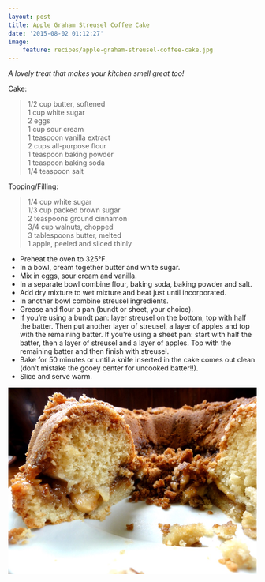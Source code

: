 ```yaml
---
layout: post
title: Apple Graham Streusel Coffee Cake
date: '2015-08-02 01:12:27'
image:
    feature: recipes/apple-graham-streusel-coffee-cake.jpg
---
```


*A lovely treat that makes your kitchen smell great too!*

Cake: 

> 1/2 cup butter, softened     
> 1 cup white sugar    
> 2 eggs    
> 1 cup sour cream    
> 1 teaspoon vanilla extract   
> 2 cups all-purpose flour   
> 1 teaspoon baking powder   
> 1 teaspoon baking soda   
> 1/4 teaspoon salt   

Topping/Filling:

> 1/4 cup white sugar    
> 1/3 cup packed brown sugar   
> 2 teaspoons ground cinnamon   
> 3/4 cup walnuts, chopped   
> 3 tablespoons butter, melted   
> 1 apple, peeled and sliced thinly   

* Preheat the oven to 325°F.
* In a bowl, cream together butter and white sugar.
* Mix in eggs, sour cream and vanilla.
* In a separate bowl combine flour, baking soda, baking powder and salt.
* Add dry mixture to wet mixture and beat just until incorporated.
* In another bowl combine streusel ingredients.
* Grease and flour a pan (bundt or sheet, your choice).
* If you’re using a bundt pan: layer streusel on the bottom, top with half the batter. Then put another layer of streusel, a layer of apples and top with the remaining batter. If you’re using a sheet pan: start with half the batter, then a layer of streusel and a layer of apples. Top with the remaining batter and then finish with streusel.
* Bake for 50 minutes or until a knife inserted in the cake comes out clean (don’t mistake the gooey center for uncooked batter!!).
* Slice and serve warm.

<img src="../images/recipes/apple-graham-streusel-coffee-cake-2.jpg" alt="Apple Graham Streusel Coffee Cake">